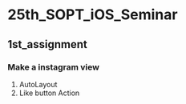 # 25th_SOPT_iOS_Seminar

## 1st_assignment
### Make a instagram view
1. AutoLayout
2. Like button Action 




